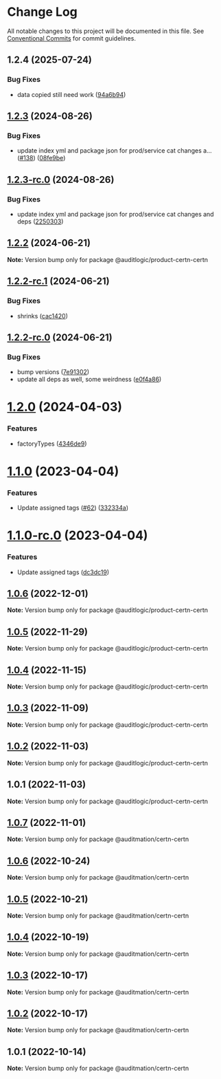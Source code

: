 # Change Log

All notable changes to this project will be documented in this file.
See [Conventional Commits](https://conventionalcommits.org) for commit guidelines.

## 1.2.4 (2025-07-24)


### Bug Fixes

* data copied still need work ([94a6b94](https://github.com/zerobias-org/product/commit/94a6b942fb0516367548599d739529536132755a))





## [1.2.3](https://github.com/auditlogic/product/compare/@auditlogic/product-certn-certn@1.2.2...@auditlogic/product-certn-certn@1.2.3) (2024-08-26)


### Bug Fixes

* update index yml and package json for prod/service cat changes a… ([#138](https://github.com/auditlogic/product/issues/138)) ([08fe9be](https://github.com/auditlogic/product/commit/08fe9beb1c8457462a19bc69caa02e6212d97e1a))





## [1.2.3-rc.0](https://github.com/auditlogic/product/compare/@auditlogic/product-certn-certn@1.2.2...@auditlogic/product-certn-certn@1.2.3-rc.0) (2024-08-26)


### Bug Fixes

* update index yml and package json for prod/service cat changes and deps ([2250303](https://github.com/auditlogic/product/commit/225030363a363608240135b7ebed386b28f01e4b))





## [1.2.2](https://github.com/auditlogic/product/compare/@auditlogic/product-certn-certn@1.2.2-rc.1...@auditlogic/product-certn-certn@1.2.2) (2024-06-21)

**Note:** Version bump only for package @auditlogic/product-certn-certn





## [1.2.2-rc.1](https://github.com/auditlogic/product/compare/@auditlogic/product-certn-certn@1.2.2-rc.0...@auditlogic/product-certn-certn@1.2.2-rc.1) (2024-06-21)


### Bug Fixes

* shrinks ([cac1420](https://github.com/auditlogic/product/commit/cac14200fefcd8183ab69fe89a47bd3f70f563e9))





## [1.2.2-rc.0](https://github.com/auditlogic/product/compare/@auditlogic/product-certn-certn@1.2.0...@auditlogic/product-certn-certn@1.2.2-rc.0) (2024-06-21)


### Bug Fixes

* bump versions ([7e91302](https://github.com/auditlogic/product/commit/7e913023b8b312150ed7762c32fbbe616be71de5))
* update all deps as well, some weirdness ([e0f4a86](https://github.com/auditlogic/product/commit/e0f4a864714e2d3de6bbf3da014d5312fe53be2f))





# [1.2.0](https://github.com/auditlogic/product/compare/@auditlogic/product-certn-certn@1.1.0...@auditlogic/product-certn-certn@1.2.0) (2024-04-03)


### Features

* factoryTypes ([4346de9](https://github.com/auditlogic/product/commit/4346de92693aee892fccf725338ffc7b80ab182b))





# [1.1.0](https://github.com/auditlogic/product/compare/@auditlogic/product-certn-certn@1.0.6...@auditlogic/product-certn-certn@1.1.0) (2023-04-04)


### Features

* Update assigned tags ([#62](https://github.com/auditlogic/product/issues/62)) ([332334a](https://github.com/auditlogic/product/commit/332334ac1b4a57ff812914e70573c91539a06bf4))





# [1.1.0-rc.0](https://github.com/auditlogic/product/compare/@auditlogic/product-certn-certn@1.0.6...@auditlogic/product-certn-certn@1.1.0-rc.0) (2023-04-04)


### Features

* Update assigned tags ([dc3dc19](https://github.com/auditlogic/product/commit/dc3dc19fc1eed87cbc16dbdcf7131bf46ffcfbb7))





## [1.0.6](https://github.com/auditlogic/product/compare/@auditlogic/product-certn-certn@1.0.5...@auditlogic/product-certn-certn@1.0.6) (2022-12-01)

**Note:** Version bump only for package @auditlogic/product-certn-certn





## [1.0.5](https://github.com/auditlogic/product/compare/@auditlogic/product-certn-certn@1.0.4...@auditlogic/product-certn-certn@1.0.5) (2022-11-29)

**Note:** Version bump only for package @auditlogic/product-certn-certn





## [1.0.4](https://github.com/auditlogic/product/compare/@auditlogic/product-certn-certn@1.0.3...@auditlogic/product-certn-certn@1.0.4) (2022-11-15)

**Note:** Version bump only for package @auditlogic/product-certn-certn





## [1.0.3](https://github.com/auditlogic/product/compare/@auditlogic/product-certn-certn@1.0.2...@auditlogic/product-certn-certn@1.0.3) (2022-11-09)

**Note:** Version bump only for package @auditlogic/product-certn-certn





## [1.0.2](https://github.com/auditlogic/product/compare/@auditlogic/product-certn-certn@1.0.1...@auditlogic/product-certn-certn@1.0.2) (2022-11-03)

**Note:** Version bump only for package @auditlogic/product-certn-certn





## 1.0.1 (2022-11-03)

**Note:** Version bump only for package @auditlogic/product-certn-certn





## [1.0.7](https://github.com/auditmation/store-content/compare/@auditmation/certn-certn@1.0.6...@auditmation/certn-certn@1.0.7) (2022-11-01)

**Note:** Version bump only for package @auditmation/certn-certn





## [1.0.6](https://github.com/auditmation/store-content/compare/@auditmation/certn-certn@1.0.5...@auditmation/certn-certn@1.0.6) (2022-10-24)

**Note:** Version bump only for package @auditmation/certn-certn





## [1.0.5](https://github.com/auditmation/store-content/compare/@auditmation/certn-certn@1.0.4...@auditmation/certn-certn@1.0.5) (2022-10-21)

**Note:** Version bump only for package @auditmation/certn-certn





## [1.0.4](https://github.com/auditmation/store-content/compare/@auditmation/certn-certn@1.0.3...@auditmation/certn-certn@1.0.4) (2022-10-19)

**Note:** Version bump only for package @auditmation/certn-certn





## [1.0.3](https://github.com/auditmation/store-content/compare/@auditmation/certn-certn@1.0.2...@auditmation/certn-certn@1.0.3) (2022-10-17)

**Note:** Version bump only for package @auditmation/certn-certn





## [1.0.2](https://github.com/auditmation/store-content/compare/@auditmation/certn-certn@1.0.1...@auditmation/certn-certn@1.0.2) (2022-10-17)

**Note:** Version bump only for package @auditmation/certn-certn





## 1.0.1 (2022-10-14)

**Note:** Version bump only for package @auditmation/certn-certn
